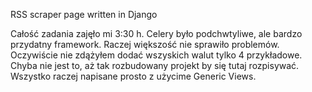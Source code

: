 RSS scraper page written in Django

Całość zadania zajęło mi 3:30 h. Celery było podchwtyliwe, ale bardzo przydatny framework. Raczej większość nie sprawiło problemów. Oczywiście nie zdążyłem dodać wszyskich walut tylko 4 przykładowe. Chyba nie jest to, aż tak rozbudowany projekt by się tutaj rozpisywać. Wszystko raczej napisane prosto z użycime Generic Views.
